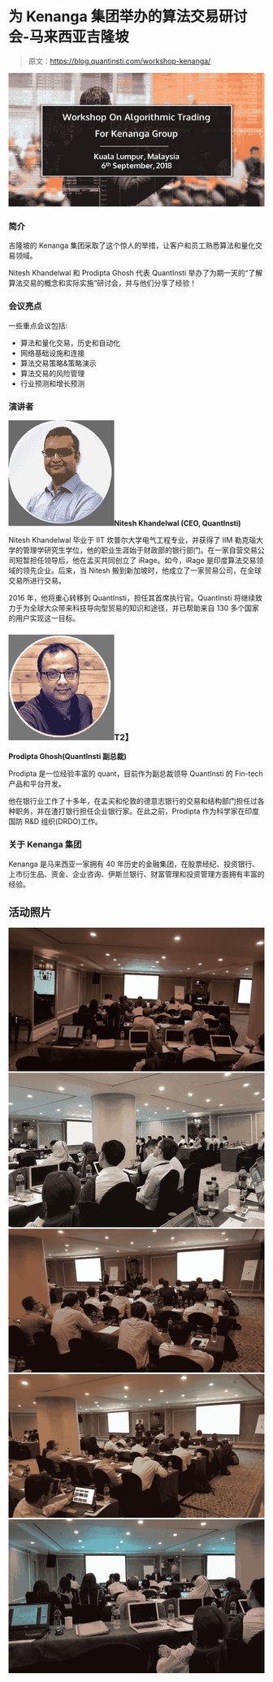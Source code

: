# 为 Kenanga 集团举办的算法交易研讨会-马来西亚吉隆坡

> 原文：<https://blog.quantinsti.com/workshop-kenanga/>

![Workshop On Algorithmic Trading For Kenanga Group](img/3812679c58f8cda156cf89070bffc151.png)

### **简介**

吉隆坡的 Kenanga 集团采取了这个惊人的举措，让客户和员工熟悉算法和量化交易领域。

Nitesh Khandelwal 和 Prodipta Ghosh 代表 QuantInsti 举办了为期一天的“了解算法交易的概念和实际实施”研讨会，并与他们分享了经验！

### **会议亮点**

一些重点会议包括:

*   算法和量化交易，历史和自动化
*   网络基础设施和连接
*   算法交易策略&策略演示
*   算法交易的风险管理
*   行业预测和增长预测

### **演讲者**

![](img/0499f1f7dc7c6eb691120f35289583ac.png)**Nitesh Khandelwal (CEO, QuantInsti)**

Nitesh Khandelwal 毕业于 IIT 坎普尔大学电气工程专业，并获得了 IIM 勒克瑙大学的管理学研究生学位，他的职业生涯始于财政部的银行部门。在一家自营交易公司短暂担任领导后，他在孟买共同创立了 iRage。如今，iRage 是印度算法交易领域的领先企业。后来，当 Nitesh 搬到新加坡时，他成立了一家贸易公司，在全球交易所进行交易。

2016 年，他将重心转移到 QuantInsti，担任其首席执行官。QuantInsti 将继续致力于为全球大众带来科技导向型贸易的知识和途径，并已帮助来自 130 多个国家的用户实现这一目标。

### **![prodipta-ghosh](img/ec31db39ffef630db64cc92fa4eb7f1c.png)T2】**

**Prodipta Ghosh(QuantInsti 副总裁)**

Prodipta 是一位经验丰富的 quant，目前作为副总裁领导 QuantInsti 的 Fin-tech 产品和平台开发。

他在银行业工作了十多年，在孟买和伦敦的德意志银行的交易和结构部门担任过各种职务，并在渣打银行担任企业银行家。在此之前，Prodipta 作为科学家在印度国防 R&D 组织(DRDO)工作。

### **关于 Kenanga 集团**

Kenanga 是马来西亚一家拥有 40 年历史的金融集团，在股票经纪、投资银行、上市衍生品、资金、企业咨询、伊斯兰银行、财富管理和投资管理方面拥有丰富的经验。

## **活动照片**

![](img/f1dbfb0882d34b9e42626f09db6b108e.png)![](img/f213ade9198759a7fa6de48c8a2072d5.png)![](img/6b8b3fefb0753efe9e565f4b3a67bae4.png)![](img/813c1049c0e772ff76392a237186efef.png)![](img/461e893c6996714ec99f9b029a3127fc.png)